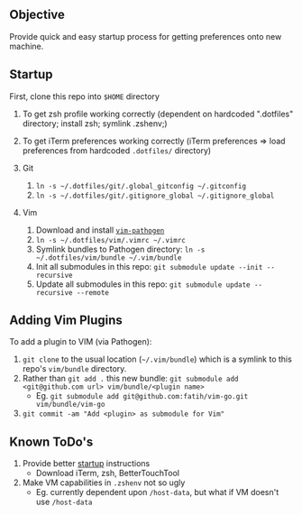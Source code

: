 ## Objective

Provide quick and easy startup process for getting preferences onto new machine.

## Startup

First, clone this repo into `$HOME` directory

1. To get zsh profile working correctly (dependent on hardcoded ".dotfiles" directory; install zsh; symlink .zshenv;)
2. To get iTerm preferences working correctly (iTerm preferences => load preferences from hardcoded `.dotfiles/` directory)
3. Git
    1. `ln -s ~/.dotfiles/git/.global_gitconfig ~/.gitconfig`
    2. `ln -s ~/.dotfiles/git/.gitignore_global ~/.gitignore_global`

3. Vim
    1. Download and install [`vim-pathogen`](https://github.com/tpope/vim-pathogen)
    2. `ln -s ~/.dotfiles/vim/.vimrc ~/.vimrc`
    3. Symlink bundles to Pathogen directory: `ln -s ~/.dotfiles/vim/bundle ~/.vim/bundle`
    4. Init all submodules in this repo: `git submodule update --init --recursive`
    5. Update all submodules in this repo: `git submodule update --recursive --remote`


## Adding Vim Plugins

To add a plugin to VIM (via Pathogen):

1. `git clone` to the usual location (`~/.vim/bundle`) which is a symlink to this repo's `vim/bundle` directory.
2. Rather than `git add .` this new bundle: `git submodule add <git@github.com url> vim/bundle/<plugin name>`
    * Eg. `git submodule add git@github.com:fatih/vim-go.git vim/bundle/vim-go`
3. `git commit -am "Add <plugin> as submodule for Vim"`

## Known ToDo's
1. Provide better [startup](#startup) instructions
    * Download iTerm, zsh, BetterTouchTool
2. Make VM capabilities in `.zshenv` not so ugly
    * Eg. currently dependent upon `/host-data`, but what if VM doesn't use `/host-data`

